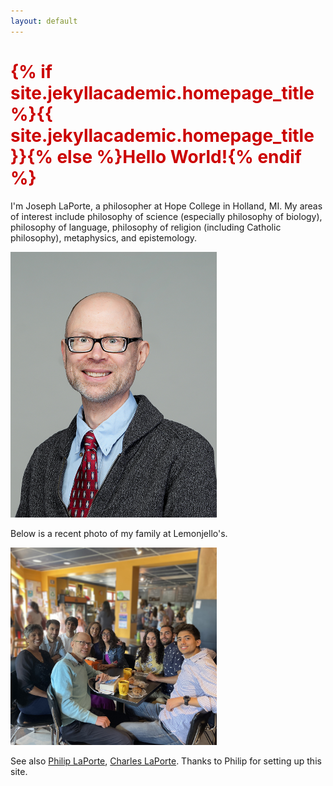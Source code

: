 ```yaml
---
layout: default
---
```


<h1 style="color: #cc0000;">{% if site.jekyllacademic.homepage_title %}{{ site.jekyllacademic.homepage_title }}{% else %}Hello World!{% endif %}</h1> 

I'm Joseph LaPorte, a philosopher at Hope College in Holland, MI. My areas of interest include philosophy of science (especially philosophy of biology), philosophy of language, philosophy of religion (including Catholic philosophy), metaphysics, and epistemology.

<img src="/assets/images/JosephLaporte.jpg" alt="A photo of me" width="330">  

Below is a recent photo of my family at Lemonjello's.  

<img src="/assets/images/family3.jpg" alt="A photo of myself with family" width="330">

See also <a href="https://philiplaporte.github.io/" target="_blank">Philip LaPorte</a>, <a href="https://english.washington.edu/people/charles-laporte" target="_blank">Charles LaPorte</a>. Thanks to Philip for setting up this site.